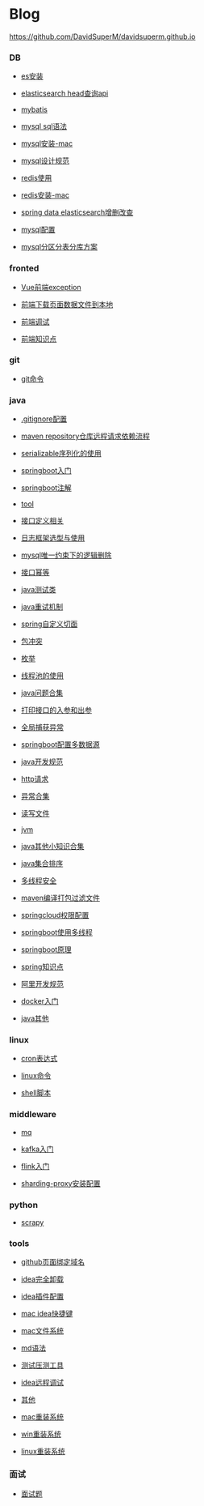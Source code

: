 # Blog
<https://github.com/DavidSuperM/davidsuperm.github.io>

### DB
- [es安装]()

- [elasticsearch head查询api](https://github.com/DavidSuperM/davidsuperm.github.io/blob/master/DB/elasticsearch%20head%E6%9F%A5%E8%AF%A2api.md)


- [mybatis](https://github.com/DavidSuperM/davidsuperm.github.io/blob/master/DB/mybatis.md)

- [mysql sql语法](https://github.com/DavidSuperM/davidsuperm.github.io/blob/master/DB/mysql%20sql%E8%AF%AD%E6%B3%95.md)

- [mysql安装-mac](https://github.com/DavidSuperM/davidsuperm.github.io/blob/master/DB/mysql%E5%AE%89%E8%A3%85-mac.md)

- [mysql设计规范](https://github.com/DavidSuperM/davidsuperm.github.io/blob/master/DB/mysql%E8%AE%BE%E8%AE%A1%E8%A7%84%E8%8C%83.md)

- [redis使用](https://github.com/DavidSuperM/davidsuperm.github.io/blob/master/DB/redis%E4%BD%BF%E7%94%A8.md)

- [redis安装-mac](https://github.com/DavidSuperM/davidsuperm.github.io/blob/master/DB/redis%E5%AE%89%E8%A3%85-mac.md)

- [spring data elasticsearch增删改查](https://github.com/DavidSuperM/davidsuperm.github.io/blob/master/DB/spring%20data%20elasticsearch%E5%A2%9E%E5%88%A0%E6%94%B9%E6%9F%A5.md)

- [mysql配置](https://github.com/DavidSuperM/davidsuperm.github.io/blob/master/DB/mysql%E9%85%8D%E7%BD%AE.md)

- [mysql分区分表分库方案](https://github.com/DavidSuperM/davidsuperm.github.io/blob/master/DB/mysql%E5%88%86%E5%8C%BA%E5%88%86%E8%A1%A8%E5%88%86%E5%BA%93%E6%96%B9%E6%A1%88.md)

### fronted
- [Vue前端exception](https://github.com/DavidSuperM/davidsuperm.github.io/blob/master/frontend/Vue%E5%89%8D%E7%AB%AFexception.md)

- [前端下载页面数据文件到本地](https://github.com/DavidSuperM/davidsuperm.github.io/blob/master/frontend/%E5%89%8D%E7%AB%AF%E4%B8%8B%E8%BD%BD%E9%A1%B5%E9%9D%A2%E6%95%B0%E6%8D%AE%E6%96%87%E4%BB%B6%E5%88%B0%E6%9C%AC%E5%9C%B0.md)

- [前端调试](https://github.com/DavidSuperM/davidsuperm.github.io/blob/master/frontend/%E5%89%8D%E7%AB%AF%E8%B0%83%E8%AF%95.md)

- [前端知识点](https://github.com/DavidSuperM/davidsuperm.github.io/blob/master/frontend/%E5%89%8D%E7%AB%AF%E7%9F%A5%E8%AF%86%E7%82%B9.md)

### git
- [git命令](https://github.com/DavidSuperM/davidsuperm.github.io/blob/master/git/git%E5%91%BD%E4%BB%A4.md)

### java

- [.gitignore配置](https://github.com/DavidSuperM/davidsuperm.github.io/blob/master/java/.gitignore%E9%85%8D%E7%BD%AE.md)

- [maven repository仓库远程请求依赖流程](https://github.com/DavidSuperM/davidsuperm.github.io/blob/master/java/maven%20repository%E4%BB%93%E5%BA%93%E8%BF%9C%E7%A8%8B%E8%AF%B7%E6%B1%82%E4%BE%9D%E8%B5%96%E6%B5%81%E7%A8%8B.md)

- [serializable序列化的使用](https://github.com/DavidSuperM/davidsuperm.github.io/blob/master/java/serializable%E5%BA%8F%E5%88%97%E5%8C%96%E7%9A%84%E4%BD%BF%E7%94%A8.md)

- [springboot入门](https://github.com/DavidSuperM/davidsuperm.github.io/blob/master/java/springboot%E5%85%A5%E9%97%A8.md)

- [springboot注解](https://github.com/DavidSuperM/davidsuperm.github.io/blob/master/java/springboot%E6%B3%A8%E8%A7%A3.md)

- [tool](https://github.com/DavidSuperM/davidsuperm.github.io/blob/master/java/tool.md)

- [接口定义相关](https://github.com/DavidSuperM/davidsuperm.github.io/blob/master/java/%E6%8E%A5%E5%8F%A3%E5%AE%9A%E4%B9%89%E7%9B%B8%E5%85%B3.md)

- [日志框架选型与使用](https://github.com/DavidSuperM/davidsuperm.github.io/blob/master/java/%E6%97%A5%E5%BF%97%E6%A1%86%E6%9E%B6%E9%80%89%E5%9E%8B%E4%B8%8E%E4%BD%BF%E7%94%A8.md)

- [mysql唯一约束下的逻辑删除](https://github.com/DavidSuperM/davidsuperm.github.io/blob/master/java/mysql%E5%94%AF%E4%B8%80%E7%BA%A6%E6%9D%9F%E4%B8%8B%E7%9A%84%E9%80%BB%E8%BE%91%E5%88%A0%E9%99%A4.md)

- [接口幂等](https://github.com/DavidSuperM/davidsuperm.github.io/blob/master/java/%E6%8E%A5%E5%8F%A3%E5%B9%82%E7%AD%89.md)

- [java测试类](https://github.com/DavidSuperM/davidsuperm.github.io/blob/master/java/java%E6%B5%8B%E8%AF%95%E7%B1%BB.md)

- [java重试机制](https://github.com/DavidSuperM/davidsuperm.github.io/blob/master/java/java%E9%87%8D%E8%AF%95%E6%9C%BA%E5%88%B6.md)

- [spring自定义切面](https://github.com/DavidSuperM/davidsuperm.github.io/blob/master/java/spring%E8%87%AA%E5%AE%9A%E4%B9%89%E5%88%87%E9%9D%A2.md)

- [包冲突](https://github.com/DavidSuperM/davidsuperm.github.io/blob/master/java/%E5%8C%85%E5%86%B2%E7%AA%81.md)

- [枚举](https://github.com/DavidSuperM/davidsuperm.github.io/blob/master/java/%E6%9E%9A%E4%B8%BE.md)

- [线程池的使用](https://github.com/DavidSuperM/davidsuperm.github.io/blob/master/java/%E7%BA%BF%E7%A8%8B%E6%B1%A0%E7%9A%84%E4%BD%BF%E7%94%A8.md)

- [java问题合集](https://github.com/DavidSuperM/davidsuperm.github.io/blob/master/java/java%E9%97%AE%E9%A2%98%E5%90%88%E9%9B%86.md)

- [打印接口的入参和出参](https://github.com/DavidSuperM/davidsuperm.github.io/blob/master/java/%E6%89%93%E5%8D%B0%E6%8E%A5%E5%8F%A3%E7%9A%84%E5%85%A5%E5%8F%82%E5%92%8C%E5%87%BA%E5%8F%82.md)

- [全局捕获异常](https://github.com/DavidSuperM/davidsuperm.github.io/blob/master/java/%E5%85%A8%E5%B1%80%E6%8D%95%E8%8E%B7%E5%BC%82%E5%B8%B8.md)

- [springboot配置多数据源](https://github.com/DavidSuperM/davidsuperm.github.io/blob/master/java/springboot%E9%85%8D%E7%BD%AE%E5%A4%9A%E6%95%B0%E6%8D%AE%E6%BA%90.md)

- [java开发规范](https://github.com/DavidSuperM/davidsuperm.github.io/blob/master/java/java%E5%BC%80%E5%8F%91%E8%A7%84%E8%8C%83.md)

- [http请求](https://github.com/DavidSuperM/davidsuperm.github.io/blob/master/java/http%E8%AF%B7%E6%B1%82.md)

- [异常合集](https://github.com/DavidSuperM/davidsuperm.github.io/blob/master/java/%E5%BC%82%E5%B8%B8%E5%90%88%E9%9B%86.md)

- [读写文件](https://github.com/DavidSuperM/davidsuperm.github.io/blob/master/java/%E8%AF%BB%E5%86%99%E6%96%87%E4%BB%B6.md)

- [jvm](https://github.com/DavidSuperM/davidsuperm.github.io/blob/master/java/jvm.md)
  
- [java其他小知识合集]()

- [java集合排序]()

- [多线程安全]()

- [maven编译打包过滤文件]()

- [springcloud权限配置]()

- [springboot使用多线程]()

- [springboot原理]()

- [spring知识点]()

- [阿里开发规范]()

- [docker入门]()

- [java其他]()

### linux
- [cron表达式](https://github.com/DavidSuperM/davidsuperm.github.io/blob/master/linux/%E8%A1%A8%E8%BE%BE%E5%BC%8F.md)

- [linux命令](https://github.com/DavidSuperM/davidsuperm.github.io/blob/master/linux/linux%E5%91%BD%E4%BB%A4.md)

- [shell脚本](https://github.com/DavidSuperM/davidsuperm.github.io/blob/master/linux/shell%E8%84%9A%E6%9C%AC.md)

### middleware
- [mq](https://github.com/DavidSuperM/davidsuperm.github.io/blob/master/middleware/mq.md)

- [kafka入门](https://github.com/DavidSuperM/davidsuperm.github.io/blob/master/middleware/kafka%E5%85%A5%E9%97%A8.md)

- [flink入门](https://github.com/DavidSuperM/davidsuperm.github.io/blob/master/middleware/flink%E5%85%A5%E9%97%A8.md)

- [sharding-proxy安装配置](https://github.com/DavidSuperM/davidsuperm.github.io/blob/master/middleware/sharding-proxy%E5%AE%89%E8%A3%85%E9%85%8D%E7%BD%AE.md)

### python
- [scrapy](https://github.com/DavidSuperM/davidsuperm.github.io/blob/master/python/scrapy.md)

### tools
- [github页面绑定域名](https://github.com/DavidSuperM/davidsuperm.github.io/blob/master/tools/github%E9%A1%B5%E9%9D%A2%E7%BB%91%E5%AE%9A%E5%9F%9F%E5%90%8D.md)

- [idea完全卸载](https://github.com/DavidSuperM/davidsuperm.github.io/blob/master/tools/idea%E5%AE%8C%E5%85%A8%E5%8D%B8%E8%BD%BD.md)

- [idea插件配置](https://github.com/DavidSuperM/davidsuperm.github.io/blob/master/tools/idea%E6%8F%92%E4%BB%B6%E9%85%8D%E7%BD%AE.md)

- [mac idea快捷键](https://github.com/DavidSuperM/davidsuperm.github.io/blob/master/tools/mac%20idea%E5%BF%AB%E6%8D%B7%E9%94%AE.md)

- [mac文件系统](https://github.com/DavidSuperM/davidsuperm.github.io/blob/master/tools/mac%E6%96%87%E4%BB%B6%E7%B3%BB%E7%BB%9F.md)

- [md语法](https://github.com/DavidSuperM/davidsuperm.github.io/blob/master/tools/md%E8%AF%AD%E6%B3%95.md)

- [测试压测工具](https://github.com/DavidSuperM/davidsuperm.github.io/blob/master/tools/%E6%B5%8B%E8%AF%95%E5%8E%8B%E6%B5%8B%E5%B7%A5%E5%85%B7.md) 

- [idea远程调试 ](https://github.com/DavidSuperM/davidsuperm.github.io/blob/master/tools/idea%E8%BF%9C%E7%A8%8B%E8%B0%83%E8%AF%95.md)

- [其他](https://github.com/DavidSuperM/davidsuperm.github.io/blob/master/tools/%E5%85%B6%E4%BB%96.md)

- [mac重装系统]()

- [win重装系统]()

- [linux重装系统]()

### 面试
- [面试题](https://github.com/DavidSuperM/davidsuperm.github.io/blob/master/%E9%9D%A2%E8%AF%95/%E9%9D%A2%E8%AF%95%E9%A2%98.md) 




